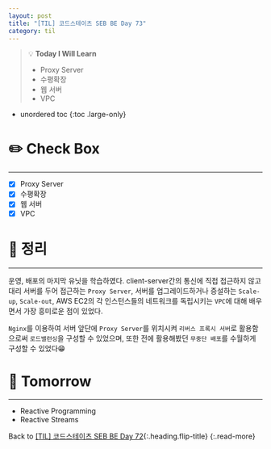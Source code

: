 ```yaml
---
layout: post
title: "[TIL] 코드스테이츠 SEB BE Day 73"
category: til
---
```

> 💡 **Today I Will Learn**
>
> * Proxy Server
> * 수평확장
> * 웹 서버
> * VPC

* unordered toc
{:toc .large-only}

# ✏️ Check Box
***

* [x] <label>Proxy Server</label>
* [x] <label>수평확장</label>
* [x] <label>웹 서버</label>
* [x] <label>VPC</label>

# 📌 정리
***

운영, 배포의 마지막 유닛을 학습하였다. client-server간의 통신에 직접 접근하지 않고 대리 서버를 두어 접근하는 `Proxy Server`, 서버를 업그레이드하거나 증설하는 `Scale-up`, `Scale-out`, AWS EC2의 각 인스턴스들의 네트워크를 독립시키는 `VPC`에 대해 배우면서 가장 흥미로운 점이 있었다.

`Nginx`를 이용하여 서버 앞단에 `Proxy Server`를 위치시켜 `리버스 프록시 서버`로 활용함으로써 `로드밸런싱`을 구성할 수 있었으며, 또한 전에 활용해봤던 `무중단 배포`를 수월하게 구성할 수 있었다😁

# 🎯 Tomorrow
***

* Reactive Programming
* Reactive Streams

Back to [[TIL] 코드스테이츠 SEB BE Day 72](220808-til){:.heading.flip-title}
{:.read-more}